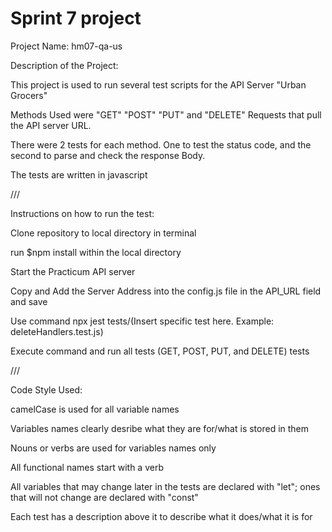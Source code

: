 # Sprint 7 project
Project Name: hm07-qa-us

Description of the Project:

This project is used to run several test scripts for the API Server "Urban Grocers"

Methods Used were "GET" "POST" "PUT" and "DELETE" Requests that pull the API server URL.

There were 2 tests for each method. One to test the status code, and the second to parse and check the response Body.

The tests are written in javascript

///

Instructions on how to run the test:

Clone repository to local directory in terminal

run $npm install within the local directory 

Start the Practicum API server

Copy and Add the Server Address into the config.js file in the API_URL field and save

Use command npx jest tests/(Insert specific test here. Example: deleteHandlers.test.js)

Execute command and run all tests (GET, POST, PUT, and DELETE) tests

///

Code Style Used:

camelCase is used for all variable names

Variables names clearly desribe what they are for/what is stored in them

Nouns or verbs are used for variables names only

All functional names start with a verb

All variables that may change later in the tests are declared with "let"; ones that will not change are declared with "const"

Each test has a description above it to describe what it does/what it is for